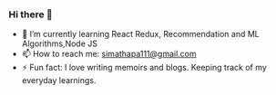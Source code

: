 ### Hi there 👋

- 🌱 I’m currently learning React Redux, Recommendation and ML Algorithms,Node JS
- 📫 How to reach me: simathapa111@gmail.com
- ⚡ Fun fact: I love writing memoirs and blogs. Keeping track of my everyday learnings.
